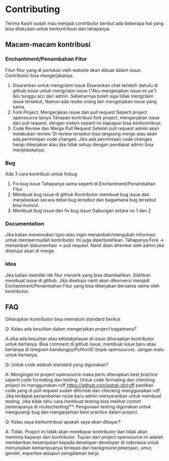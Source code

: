 # Contributing
Terima Kasih sudah mau menjadi contributor berikut ada beberapa hal yang bisa dilakukan untuk berkontribusi dan tahapanya.

## Macam-macam kontribusi
### Enchantment/Penambahan Fitur
Fitur-fitur yang di perlukan oleh website akan dibuat dalam issue. Contributor bisa mengerjakanya.
1. Disarankan untuk mengclaim issue
Disarankan chat terlebih dahulu di github issue untuk mengclaim issue ("Aku mengerjakan issue ini ya") lalu tunggu acc dari admin. Sebenarnya boleh saja tidak mengclaim issue tersebut, Namun ada resiko orang lain mengerjakan issue yang sama.
2. Fork Project, Mengerjakan issue dan pull request
Seperti project opensource lainya Tahapan kontribusi fork project, mengerjakan issue dan pull request. dengan sistem seperti ini siapapun bisa berkontribusi.
3. Code Review dan Merge Pull Request
Setelah pull request admin akan melakukan review. Di review tersebut bisa langsung merge atau akan ada permintaan code changes. Jika ada permintaan code changes harap dikerjakan atau jika tidak setuju dengan pendapat admin bisa menjelaskanya.

### Bug
Ada 3 cara kontribusi untuk fixbug
1. Fix bug issue
Tahapanya sama seperti di Enchantment/Penambahan Fitur.
2. Membuat bug issue di github
Kontributor membuat bug issue dan menjelaskan secara detail bug tersebut dan bagaimana bug tersebut bisa muncul.
3. Membuat bug issue dan fix bug issue
Gabungan antara no 1 dan 2

### Documentation
Jika kalian menemukan typo atau ingin menambah/mengubah informasi untuk mempermudah kontributor. Ini juga diperbolehkan. Tahapanya Fork -> menambah dokumentasi -> pull request. Nanti akan direview oleh admin jika disetujui akan di merge.

### Idea
Jika kalian memiliki ide fitur menarik yang bisa ditambahkan. Silahkan membuat issue di github. Jika disetujui nanti akan dikonversi menjadi Enchantment/Penambahan Fitur yang bisa dikerjakan bersama-sama oleh kontributor.

## FAQ
Diharapkan kontributor bisa mematuhi standard berikut


Q: Kalau ada kesulitan dalam mengerjakan project bagaimana?


A:Jika ada kesulitan atau ketidakjelasan di issue diharapkan kontributor untuk bertanya. Bisa comment di github issue, membuat issue baru atau bertanya di telegram bandungpy/PythonID (topik opensource). Jangan malu untuk bertanya.


Q: Untuk code adakah standard yang digunakan?


A: Mengingat ini project opensource maka perlu diterapkan best practice seperti code formating dan testing. Untuk code formating dan checking project ini menggunakan ruff https://github.com/astral-sh/ruff pastikan code yang di pull request sudah diformat dan checking menggunakan ruff. Jika terdapat penambahan route baru admin menyarankan untuk membuat testing. Jika tidak tahu cara membuat testing bisa melihat contoh penerapanya di routes/testing/**. Pengunaan testing digunakan untuk mengurangi bug dan mengarjarkan best practice dalam project.


Q: Kalau saya berkontribusi apakah saya akan dibayar?


A: Tidak. Project ini tidak akan membayar kontributor dan tidak akan meminta bayaran dari kontributor. Tujuan dari project opensource ini adalah memberikan kesempatan kepada developer-developer di indonesia untuk menunjukan kemampuanya terlepas dari background pekerjaan, umur, gender, expertise ataupun pengalaman kerja.
